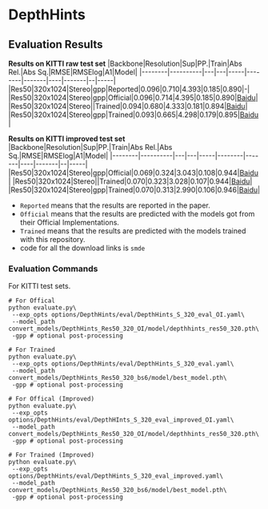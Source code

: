 # DepthHints
## Evaluation Results
**Results on KITTI raw test set**
|Backbone|Resolution|Sup|PP.|Train|Abs Rel.|Abs Sq.|RMSE|RMSElog|A1|Model|
|--------|----------|---|---|-----|--------|-------|----|-------|--|-----|
|Res50|320x1024|Stereo|gpp|Reported|0.096|0.710|4.393|0.185|0.890|-|
|Res50|320x1024|Stereo|gpp|Official|0.096|0.714|4.395|0.185|0.890|[Baidu](https://pan.baidu.com/s/1OPesveOI0us8rVEwal-pGg)|
|Res50|320x1024|Stereo||Trained|0.094|0.680|4.333|0.181|0.894|[Baidu](https://pan.baidu.com/s/12xv0IY_hcO1YtsEZJ2Vuog)|
|Res50|320x1024|Stereo|gpp|Trained|0.093|0.665|4.298|0.179|0.895|[Baidu](https://pan.baidu.com/s/12xv0IY_hcO1YtsEZJ2Vuog)|

**Results on KITTI improved test set**
|Backbone|Resolution|Sup|PP.|Train|Abs Rel.|Abs Sq.|RMSE|RMSElog|A1|Model|
|--------|----------|---|---|-----|--------|-------|----|-------|--|-----|
|Res50|320x1024|Stereo|gpp|Official|0.069|0.324|3.043|0.108|0.944|[Baidu](https://pan.baidu.com/s/1OPesveOI0us8rVEwal-pGg)|
|Res50|320x1024|Stereo||Trained|0.070|0.323|3.028|0.107|0.944|[Baidu](https://pan.baidu.com/s/12xv0IY_hcO1YtsEZJ2Vuog)|
|Res50|320x1024|Stereo|gpp|Trained|0.070|0.313|2.990|0.106|0.946|[Baidu](https://pan.baidu.com/s/12xv0IY_hcO1YtsEZJ2Vuog)|

* `Reported` means that the results are reported in the paper.
* `Official` means that the results are predicted with the models got from their Official Implementations.
* `Trained` means that the results are predicted with the models trained with this repository.
* code for all the download links is `smde`

### Evaluation Commands
For KITTI test sets.
```
# For Offical
python evaluate.py\
 --exp_opts options/DepthHints/eval/DepthHints_S_320_eval_OI.yaml\
 --model_path convert_models/DepthHints_Res50_320_OI/model/depthhints_res50_320.pth\
 -gpp # optional post-processing

# For Trained
python evaluate.py\
 --exp_opts options/DepthHints/eval/DepthHints_S_320_eval.yaml\
 --model_path convert_models/DepthHints_Res50_320_bs6/model/best_model.pth\
 -gpp # optional post-processing

# For Offical (Improved)
python evaluate.py\
 --exp_opts options/DepthHints/eval/DepthHInts_S_320_eval_improved_OI.yaml\
 --model_path convert_models/DepthHints_Res50_320_OI/model/depthhints_res50_320.pth\
 -gpp # optional post-processing

# For Trained (Improved)
python evaluate.py\
 --exp_opts  options/DepthHints/eval/DepthHints_S_320_eval_improved.yaml\
 --model_path convert_models/DepthHints_Res50_320_bs6/model/best_model.pth\
 -gpp # optional post-processing
```

